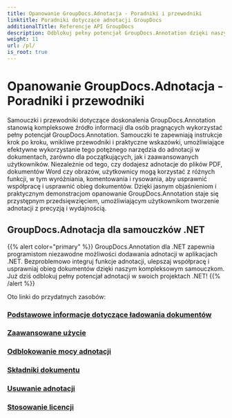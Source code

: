 ```yaml
---
title: Opanowanie GroupDocs.Adnotacja - Poradniki i przewodniki
linktitle: Poradniki dotyczące adnotacji GroupDocs
additionalTitle: Referencje API GroupDocs
description: Odblokuj pełny potencjał GroupDocs.Annotation dzięki naszym samouczkom. Usprawnij współpracę i usprawnij przepływ pracy dzięki kompleksowym przewodnikom i wskazówkom.
weight: 11
url: /pl/
is_root: true
---
```


# Opanowanie GroupDocs.Adnotacja - Poradniki i przewodniki


Samouczki i przewodniki dotyczące doskonalenia GroupDocs.Annotation stanowią kompleksowe źródło informacji dla osób pragnących wykorzystać pełny potencjał GroupDocs.Annotation. Samouczki te zapewniają instrukcje krok po kroku, wnikliwe przewodniki i praktyczne wskazówki, umożliwiające efektywne wykorzystanie tego potężnego narzędzia do adnotacji w dokumentach, zarówno dla początkujących, jak i zaawansowanych użytkowników. Niezależnie od tego, czy dodajesz adnotacje do plików PDF, dokumentów Word czy obrazów, użytkownicy mogą korzystać z różnych funkcji, w tym wyróżniania, komentowania i rysowania, aby usprawnić współpracę i usprawnić obieg dokumentów. Dzięki jasnym objaśnieniom i praktycznym demonstracjom opanowanie GroupDocs.Annotation staje się przystępnym przedsięwzięciem, umożliwiającym użytkownikom tworzenie adnotacji z precyzją i wydajnością.

## GroupDocs.Adnotacja dla samouczków .NET
{{% alert color="primary" %}}
GroupDocs.Annotation dla .NET zapewnia programistom niezawodne możliwości dodawania adnotacji w aplikacjach .NET. Bezproblemowo integruj funkcje adnotacji, ulepszaj współpracę i usprawniaj obieg dokumentów dzięki naszym kompleksowym samouczkom. Już dziś odblokuj pełny potencjał adnotacji w swoich projektach .NET!
{{% /alert %}}

Oto linki do przydatnych zasobów:
 
### [Podstawowe informacje dotyczące ładowania dokumentów](./net/document-loading-essentials/)
### [Zaawansowane użycie](./net/advanced-usage/)
### [Odblokowanie mocy adnotacji](./net/unlocking-annotation-power/)
### [Składniki dokumentu](./net/document-components/)
### [Usuwanie adnotacji](./net/removing-annotations/)
### [Stosowanie licencji](./net/applying-licenses/)


